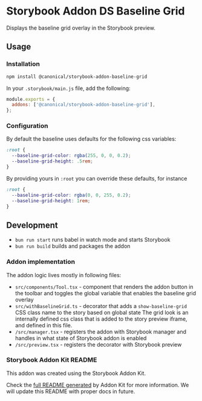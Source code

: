 # Storybook Addon DS Baseline Grid

Displays the baseline grid overlay in the Storybook preview.

## Usage 

### Installation

```bash
npm install @canonical/storybook-addon-baseline-grid
```

In your `.storybook/main.js` file, add the following:

```js
module.exports = {
  addons: ['@canonical/storybook-addon-baseline-grid'],
};
```

### Configuration

By default the baseline uses defaults for the following css variables:

```css
:root {
  --baseline-grid-color: rgba(255, 0, 0, 0.2);
  --baseline-grid-height: .5rem;
}
```

By providing yours in `:root` you can override these defaults, for instance 

```css
:root {
  --baseline-grid-color: rgba(0, 0, 255, 0.2);
  --baseline-grid-height: 1rem;
}
```

## Development

- `bun run start` runs babel in watch mode and starts Storybook
- `bun run build` builds and packages the addon

### Addon implementation

The addon logic lives mostly in following files:

- `src/components/Tool.tsx` - component that renders the addon button in the toolbar and toggles the global variable that enables the baseline grid overlay
- `src/withBaselineGrid.ts` - decorator that adds a `show-baseline-grid` CSS class name to the story based on global state The grid look is an internally defined css class that is added to the story preview iframe, and defined in this file.
- `/src/manager.tsx` - registers the addon with Storybook manager and handles in what state of Storybook addon is enabled
- `/src/preview.tsx` - registers the decorator with Storybook preview

### Storybook Addon Kit README

This addon was created using the Storybook Addon Kit.

Check the [full README generated](ADDON_KIT_README.md) by Addon Kit for more information. We will update this README with proper docs in future.
